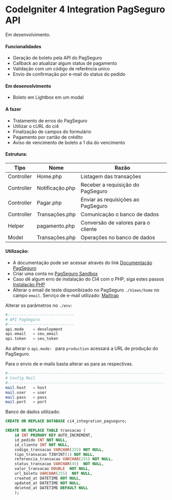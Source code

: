 # CodeIgniter 4  Integration PagSeguro API

Em desenvolvimento.

#### Funcionalidades

- Geração de boleto pela API do PagSeguro
- Callback ao atualizar algum status de pagamento
- Validação com um código de referência unico
- Envio de confirmação por e-mail do status do pedido

#### Em desenvolvimento

- Boleto em Lightbox em um modal

#### A fazer

- Tratamento de erros do PagSeguro
- Utilizar o cURL do ci4
- Finalização de campos do formulário
- Pagamento por cartão de crédito
- Aviso de vencimento de boleto a 1 dia do vencimento

#### Estrutura:
| Tipo | Nome | Razão |
| ------ | ------ | ------ |
| Controller | Home.php | Listagem das transações |
| Controller | Notificação.php | Receber a requisição do PagSeguro |
| Controller | Pagar.php | Enviar as requisições ao PagSeguro |
| Controller | Transações.php | Comunicação o banco de dados |
| Helper | pagamento.php | Conversão de valores para o cliente |
| Model | Transações.php | Operações no banco de dados |

#### Utilização:
- A documentação pode ser acessar através do link [Documentação PagSeguro](https://dev.pagseguro.uol.com.br/docs "Documentação PagSeguro")
- Criar uma conta no [PagSeguro Sandbox](https://sandbox.pagseguro.uol.com.br/ "PagSeguro Sandbox")
- Caso dê algum erro de instalação do CI4 com o PHP, siga estes passos [Instalação PHP](https://github.com/matheuscastroweb/ci4-crud/blob/master/README.md "Instalação PHP") 
- Alterar o email de teste disponibizado no PagSeguro `./Views/home` no campo `email`. Serviço de e-mail utilizado: [Mailtrap](https://mailtrap.io/ "Mailtrap") 

Alterar os parâmetros no `./env`: 

```php
#-----------------------------
# API PagSeguro
#-----------------------------
api.mode	= development
api.email	= seu_email
api.token	= seu_token
```
Ao alterar o `api.mode: ` para `production` acessará a URL de produção do PagSeguro.

Para o envio de e-mails basta alterar as para as respectivas.

```php
#--------------------------------------------------------------------
# Config Mail
#--------------------------------------------------------------------
mail.host   = host
mail.user   = user
mail.pass   = pass
mail.port   = port
```

Banco de dados utilizado:

```sql
CREATE OR REPLACE DATABASE ci4_integration_pagseguro;
```

```sql
CREATE OR REPLACE TABLE transacao (
    id INT PRIMARY KEY AUTO_INCREMENT,
    id_pedido INT NOT NULL,
    id_cliente INT NOT NULL, 
    codigo_transacao VARCHAR(255) NOT NULL,
    tipo_transacao TINYINT(1) NOT NULL,
    referencia_transacao VARCHAR(255) NOT NULL,
    status_transacao VARCHAR(45)  NOT NULL,
    valor_transacao DOUBLE  NOT NULL,
    url_boleto VARCHAR(255)  NOT NULL,
    created_at DATETIME NOT NULL,
    updated_at DATETIME NOT NULL,
    deleted_at DATETIME DEFAULT NULL 
    );
```

